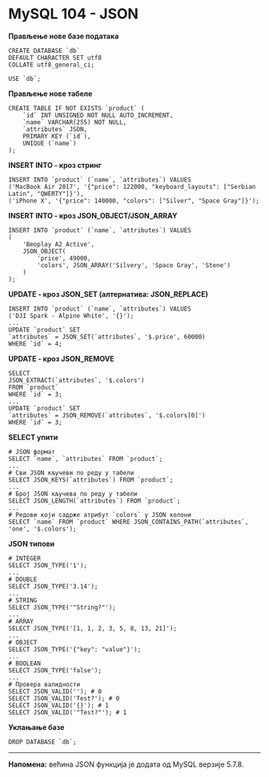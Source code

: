 # MySQL 104 - JSON

**Прављење нове базе података**

```
CREATE DATABASE `db`
DEFAULT CHARACTER SET utf8
COLLATE utf8_general_ci;

USE `db`;
```

**Прављење нове табеле**

```
CREATE TABLE IF NOT EXISTS `product` (
	`id` INT UNSIGNED NOT NULL AUTO_INCREMENT,
	`name` VARCHAR(255) NOT NULL,
	`attributes` JSON,
	PRIMARY KEY (`id`),
	UNIQUE (`name`)
);
```

**INSERT INTO - кроз стринг**

```
INSERT INTO `product` (`name`, `attributes`) VALUES
('MacBook Air 2017', '{"price": 122000, "keyboard_layouts": ["Serbian Latin", "QWERTY"]}'),
('iPhone X', '{"price": 140000, "colors": ["Silver", "Space Gray"]}');
```

**INSERT INTO - кроз JSON_OBJECT/JSON_ARRAY**

```
INSERT INTO `product` (`name`, `attributes`) VALUES
(
	'Beoplay A2 Active',
	JSON_OBJECT(
		'price', 49000,
		'colors', JSON_ARRAY('Silvery', 'Space Gray', 'Stone')
	)
);
```

**UPDATE - кроз JSON_SET (алтернатива: JSON_REPLACE)**

```
INSERT INTO `product` (`name`, `attributes`) VALUES
('DJI Spark - Alpine White', '{}');
...
UPDATE `product` SET
`attributes` = JSON_SET(`attributes`, '$.price', 60000)
WHERE `id` = 4;
```

**UPDATE - кроз JSON_REMOVE**

```
SELECT
JSON_EXTRACT(`attributes`, '$.colors')
FROM `product`
WHERE `id` = 3;
...
UPDATE `product` SET
`attributes` = JSON_REMOVE(`attributes`, '$.colors[0]')
WHERE `id` = 3;
```

**SELECT упити**

```
# JSON формат
SELECT `name`, `attributes` FROM `product`;
...
# Сви JSON кључеви по реду у табели
SELECT JSON_KEYS(`attributes`) FROM `product`;
...
# Број JSON кључева по реду у табели
SELECT JSON_LENGTH(`attributes`) FROM `product`;
...
# Редови који садрже атрибут `colors` у JSON колони
SELECT `name` FROM `product` WHERE JSON_CONTAINS_PATH(`attributes`, 'one', '$.colors');
```

**JSON типови**

```
# INTEGER
SELECT JSON_TYPE('1');
...
# DOUBLE
SELECT JSON_TYPE('3.14');
...
# STRING
SELECT JSON_TYPE('"String?"');
...
# ARRAY
SELECT JSON_TYPE('[1, 1, 2, 3, 5, 8, 13, 21]');
...
# OBJECT
SELECT JSON_TYPE('{"key": "value"}');
...
# BOOLEAN
SELECT JSON_TYPE('false');
...
# Провера валидности
SELECT JSON_VALID(''); # 0
SELECT JSON_VALID('Test?'); # 0
SELECT JSON_VALID('{}'); # 1
SELECT JSON_VALID('"Test?"'); # 1
```

**Уклањање базе**

``DROP DATABASE `db`;``

---

**Напомена:** већина JSON функција је додата од MySQL верзије 5.7.8.
